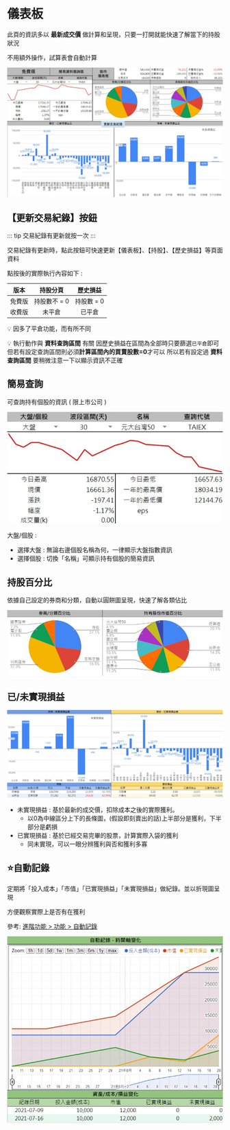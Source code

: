 # 儀表板

  此頁的資訊多以 __最新成交價__ 做計算和呈現，只要一打開就能快速了解當下的持股狀況

  不用額外操作，試算表會自動計算

  ![](../../.vuepress/public/images/版本_免費版.jpg)

## 【更新交易紀錄】按鈕

  ::: tip 交易紀錄有更新就按一次
  :::

  交易紀錄有更新時，點此按鈕可快速更新【儀表板】、【持股】、【歷史損益】等頁面資料

  點按後的實際執行內容如下 :

  版本   | 持股分頁 | 歷史損益 |
  :-----:|:--------:|:-------------: |
  免費版 | 持股數不 = 0 |  持股數 = 0 |
  收費版 | 未平倉       |  已平倉     |
 
 💡 因多了平倉功能，而有所不同

💡 執行動作與 **資料查詢區間** 有關
因歷史損益在區間為全部時只要篩選`已平倉`即可
但若有設定查詢區間則必須**計算區間內的買賣股數=0**才可以
所以若有設定過 **資料查詢區間** 要稍微注意一下以顯示資訊不正確

## 簡易查詢

  可查詢持有個股的資訊 ( 限上市公司 )

  ![](../../.vuepress/public/images/基本功能_簡易查詢.jpg)
  
  大盤/個股 :
  - 選擇大盤 : 無論右邊個股名稱為何，一律顯示大盤指數資訊
  - 選擇個股 : 切換「名稱」可顯示持有個股的簡易資訊

## 持股百分比

  依據自己設定的券商和分類，自動以圓餅圖呈現，快速了解各類佔比
  
  ![](../../.vuepress/public/images/基本功能_百分比.jpg)

## 已/未實現損益

  ![](../../.vuepress/public/images/基本功能_損益長條圖.jpg)

  - 未實現損益 : 基於最新的成交價，扣除成本之後的實際獲利。
    - 以0為中線區分上下的長條圖，(假設即刻賣出的話)上半部分是獲利，下半部分是虧損
  - 已實現損益 : 基於已經交易完畢的股票，計算實際入袋的獲利
    - 同未實現，可以一眼分辨獲利與否和獲利多寡

## ⭐自動記錄

  定期將「投入成本」「市值」「已實現損益」「未實現損益」做紀錄。並以折現圖呈現

  方便觀察實際上是否有在獲利

  參考: [進階功能 > 功能 > 自動記錄](../PayOnly/功能.md#自動記錄)

  ![](../../.vuepress/public/images/進階功能_自動記錄.jpg)
